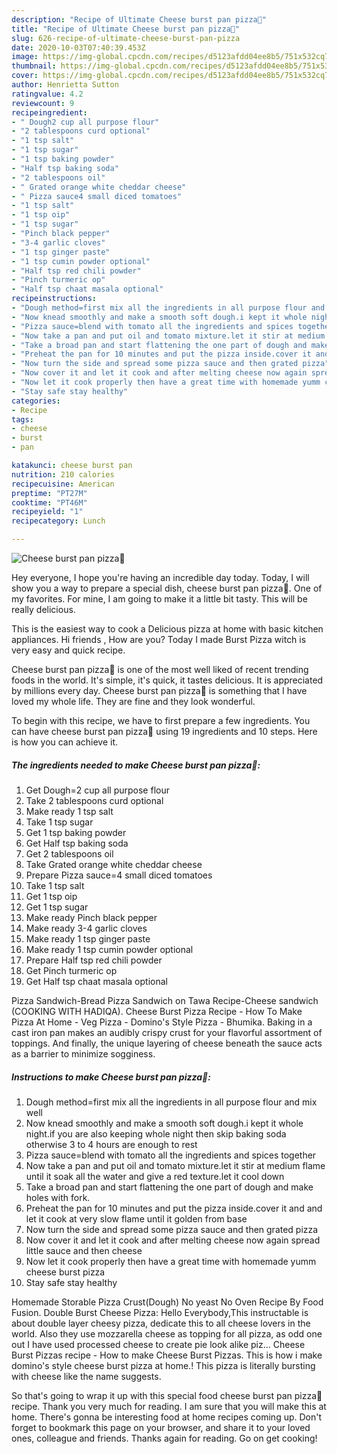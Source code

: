 ```yaml
---
description: "Recipe of Ultimate Cheese burst pan pizza🍕"
title: "Recipe of Ultimate Cheese burst pan pizza🍕"
slug: 626-recipe-of-ultimate-cheese-burst-pan-pizza
date: 2020-10-03T07:40:39.453Z
image: https://img-global.cpcdn.com/recipes/d5123afdd04ee8b5/751x532cq70/cheese-burst-pan-pizza🍕-recipe-main-photo.jpg
thumbnail: https://img-global.cpcdn.com/recipes/d5123afdd04ee8b5/751x532cq70/cheese-burst-pan-pizza🍕-recipe-main-photo.jpg
cover: https://img-global.cpcdn.com/recipes/d5123afdd04ee8b5/751x532cq70/cheese-burst-pan-pizza🍕-recipe-main-photo.jpg
author: Henrietta Sutton
ratingvalue: 4.2
reviewcount: 9
recipeingredient:
- " Dough2 cup all purpose flour"
- "2 tablespoons curd optional"
- "1 tsp salt"
- "1 tsp sugar"
- "1 tsp baking powder"
- "Half tsp baking soda"
- "2 tablespoons oil"
- " Grated orange white cheddar cheese"
- " Pizza sauce4 small diced tomatoes"
- "1 tsp salt"
- "1 tsp oip"
- "1 tsp sugar"
- "Pinch black pepper"
- "3-4 garlic cloves"
- "1 tsp ginger paste"
- "1 tsp cumin powder optional"
- "Half tsp red chili powder"
- "Pinch turmeric op"
- "Half tsp chaat masala optional"
recipeinstructions:
- "Dough method=first mix all the ingredients in all purpose flour and mix well"
- "Now knead smoothly and make a smooth soft dough.i kept it whole night.if you are also keeping whole night then skip baking soda otherwise 3 to 4 hours are enough to rest"
- "Pizza sauce=blend with tomato all the ingredients and spices together"
- "Now take a pan and put oil and tomato mixture.let it stir at medium flame until it soak all the water and give a red texture.let it cool down"
- "Take a broad pan and start flattening the one part of dough and make holes with fork."
- "Preheat the pan for 10 minutes and put the pizza inside.cover it and and let it cook at very slow flame until it golden from base"
- "Now turn the side and spread some pizza sauce and then grated pizza"
- "Now cover it and let it cook and after melting cheese now again spread little sauce and then cheese"
- "Now let it cook properly then have a great time with homemade yumm cheese burst pizza"
- "Stay safe stay healthy"
categories:
- Recipe
tags:
- cheese
- burst
- pan

katakunci: cheese burst pan 
nutrition: 210 calories
recipecuisine: American
preptime: "PT27M"
cooktime: "PT46M"
recipeyield: "1"
recipecategory: Lunch

---
```



![Cheese burst pan pizza🍕](https://img-global.cpcdn.com/recipes/d5123afdd04ee8b5/751x532cq70/cheese-burst-pan-pizza🍕-recipe-main-photo.jpg)

Hey everyone, I hope you're having an incredible day today. Today, I will show you a way to prepare a special dish, cheese burst pan pizza🍕. One of my favorites. For mine, I am going to make it a little bit tasty. This will be really delicious.

This is the easiest way to cook a Delicious pizza at home with basic kitchen appliances. Hi friends , How are you? Today I made Burst Pizza witch is very easy and quick recipe.

Cheese burst pan pizza🍕 is one of the most well liked of recent trending foods in the world. It's simple, it's quick, it tastes delicious. It is appreciated by millions every day. Cheese burst pan pizza🍕 is something that I have loved my whole life. They are fine and they look wonderful.


To begin with this recipe, we have to first prepare a few ingredients. You can have cheese burst pan pizza🍕 using 19 ingredients and 10 steps. Here is how you can achieve it.

<!--inarticleads1-->

##### The ingredients needed to make Cheese burst pan pizza🍕:

1. Get  Dough=2 cup all purpose flour
1. Take 2 tablespoons curd optional
1. Make ready 1 tsp salt
1. Take 1 tsp sugar
1. Get 1 tsp baking powder
1. Get Half tsp baking soda
1. Get 2 tablespoons oil
1. Take  Grated orange white cheddar cheese
1. Prepare  Pizza sauce=4 small diced tomatoes
1. Take 1 tsp salt
1. Get 1 tsp oip
1. Get 1 tsp sugar
1. Make ready Pinch black pepper
1. Make ready 3-4 garlic cloves
1. Make ready 1 tsp ginger paste
1. Make ready 1 tsp cumin powder optional
1. Prepare Half tsp red chili powder
1. Get Pinch turmeric op
1. Get Half tsp chaat masala optional


Pizza Sandwich-Bread Pizza Sandwich on Tawa Recipe-Cheese sandwich (COOKING WITH HADIQA). Cheese Burst Pizza Recipe - How To Make Pizza At Home - Veg Pizza - Domino&#39;s Style Pizza - Bhumika. Baking in a cast iron pan makes an audibly crispy crust for your flavorful assortment of toppings. And finally, the unique layering of cheese beneath the sauce acts as a barrier to minimize sogginess. 

<!--inarticleads2-->

##### Instructions to make Cheese burst pan pizza🍕:

1. Dough method=first mix all the ingredients in all purpose flour and mix well
1. Now knead smoothly and make a smooth soft dough.i kept it whole night.if you are also keeping whole night then skip baking soda otherwise 3 to 4 hours are enough to rest
1. Pizza sauce=blend with tomato all the ingredients and spices together
1. Now take a pan and put oil and tomato mixture.let it stir at medium flame until it soak all the water and give a red texture.let it cool down
1. Take a broad pan and start flattening the one part of dough and make holes with fork.
1. Preheat the pan for 10 minutes and put the pizza inside.cover it and and let it cook at very slow flame until it golden from base
1. Now turn the side and spread some pizza sauce and then grated pizza
1. Now cover it and let it cook and after melting cheese now again spread little sauce and then cheese
1. Now let it cook properly then have a great time with homemade yumm cheese burst pizza
1. Stay safe stay healthy


Homemade Storable Pizza Crust(Dough) No yeast No Oven Recipe By Food Fusion. Double Burst Cheese Pizza: Hello Everybody,This instructable is about double layer cheesy pizza, dedicate this to all cheese lovers in the world. Also they use mozzarella cheese as topping for all pizza, as odd one out I have used processed cheese to create pie look alike piz… Cheese Burst Pizzas recipe - How to make Cheese Burst Pizzas. This is how i make domino&#39;s style cheese burst pizza at home.! This pizza is literally bursting with cheese like the name suggests. 

So that's going to wrap it up with this special food cheese burst pan pizza🍕 recipe. Thank you very much for reading. I am sure that you will make this at home. There's gonna be interesting food at home recipes coming up. Don't forget to bookmark this page on your browser, and share it to your loved ones, colleague and friends. Thanks again for reading. Go on get cooking!
